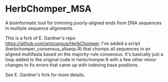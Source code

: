 # HerbChomper_MSA
A bioinformatic tool for trimming poorly-aligned ends from DNA sequences in multiple sequence alignments.

This is a fork of E. Gardner's repo https://github.com/artocarpus/HerbChomper.
I've added a script (herbchomper_consensus_allseqs.R) that chomps all sequences in an aligned multifasta based on the majority-rule consensus.
It's basically just a loop added to the original code in herbchomper.R with a few other minor changes to fix errors that came up with indexing base positions.

See E. Gardner's fork for more details.

